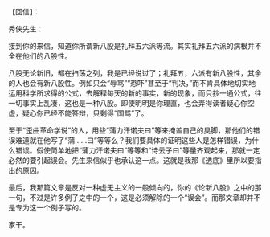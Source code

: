 【回信】：

  

秀侠先生：

接到你的来信，知道你所谓新八股是礼拜五六派等流。其实礼拜五六派的病根并不全在他们的八股性。

八股无论新旧，都在扫荡之列，我是已经说过了；礼拜五，六派有新八股性，其余的人也会有新八股性。例如只会“辱骂”“恐吓”甚至于“判决，”而不肯具体地切实地运用科学所求得的公式，去解释每天的新的事实，新的现象，而只抄一通公式，往一切事实上乱凑，这也是一种八股。即使明明是你理直，也会弄得读者疑心你空虚，疑心你已经不能答辩，只剩得“国骂”了。

至于“歪曲革命学说”的人，用些“蒲力汗诺夫曰”等来掩盖自己的臭脚，那他们的错误难道就在他写了“蒲……曰”等等么？我们要具体的证明这些人是怎样错误，为什么错误。假使简单地把“蒲力汗诺夫曰”等等和“诗云子曰”等量齐观起来，那就一定必然的要引起误会。先生来信似乎也承认这一点。这就是我那《透底》里所以要指出的原因。

最后，我那篇文章是反对一种虚无主义的一般倾向的，你的《论新八股》之中的那一句，不过是许多例子之中的一个，这是必须解除的一个“误会”。而那文章却并不是专为这一个例子写的。

  

家干。